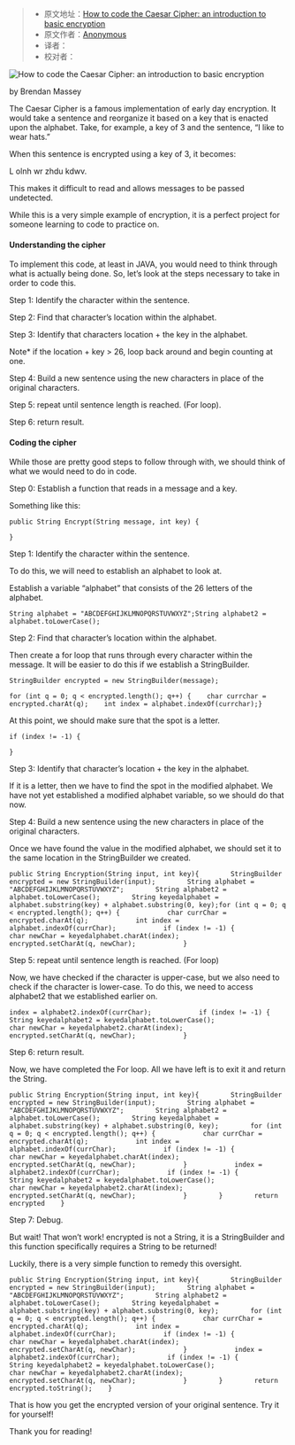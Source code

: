 > -  原文地址：[How to code the Caesar Cipher: an introduction to basic encryption](https://www.freecodecamp.org/news/how-to-code-the-caesar-cipher-an-introduction-to-basic-encryption-3bf77b4e19f7/)
> -  原文作者：[Anonymous](https://www.freecodecamp.orgAnonymous)
> -  译者：
> -  校对者：

![How to code the Caesar Cipher: an introduction to basic encryption](https://cdn-media-1.freecodecamp.org/images/0*tuogeHoQ53SQACY-.png)

by Brendan Massey

The Caesar Cipher is a famous implementation of early day encryption. It would take a sentence and reorganize it based on a key that is enacted upon the alphabet. Take, for example, a key of 3 and the sentence, “I like to wear hats.”

When this sentence is encrypted using a key of 3, it becomes:

L olnh wr zhdu kdwv.

This makes it difficult to read and allows messages to be passed undetected.

While this is a very simple example of encryption, it is a perfect project for someone learning to code to practice on.

#### Understanding the cipher

To implement this code, at least in JAVA, you would need to think through what is actually being done. So, let’s look at the steps necessary to take in order to code this.

Step 1: Identify the character within the sentence.

Step 2: Find that character’s location within the alphabet.

Step 3: Identify that characters location + the key in the alphabet.

Note\* if the location + key > 26, loop back around and begin counting at one.

Step 4: Build a new sentence using the new characters in place of the original characters.

Step 5: repeat until sentence length is reached. (For loop).

Step 6: return result.

#### Coding the cipher

While those are pretty good steps to follow through with, we should think of what we would need to do in code.

Step 0: Establish a function that reads in a message and a key.

Something like this:

```
public String Encrypt(String message, int key) {
```

```
}
```

Step 1: Identify the character within the sentence.

To do this, we will need to establish an alphabet to look at.

Establish a variable “alphabet” that consists of the 26 letters of the alphabet.

```
String alphabet = "ABCDEFGHIJKLMNOPQRSTUVWXYZ";String alphabet2 = alphabet.toLowerCase();
```

Step 2: Find that character’s location within the alphabet.

Then create a for loop that runs through every character within the message. It will be easier to do this if we establish a StringBuilder.

```
StringBuilder encrypted = new StringBuilder(message);
```

```
for (int q = 0; q < encrypted.length(); q++) {    char currchar = encrypted.charAt(q);    int index = alphabet.indexOf(currchar);}
```

At this point, we should make sure that the spot is a letter.

```
if (index != -1) {
```

```
}    
```

Step 3: Identify that character’s location + the key in the alphabet.

If it is a letter, then we have to find the spot in the modified alphabet. We have not yet established a modified alphabet variable, so we should do that now.

Step 4: Build a new sentence using the new characters in place of the original characters.

Once we have found the value in the modified alphabet, we should set it to the same location in the StringBuilder we created.

```
public String Encryption(String input, int key){        StringBuilder encrypted = new StringBuilder(input);        String alphabet = "ABCDEFGHIJKLMNOPQRSTUVWXYZ";        String alphabet2 = alphabet.toLowerCase();        String keyedalphabet = alphabet.substring(key) + alphabet.substring(0, key);for (int q = 0; q < encrypted.length(); q++) {            char currChar = encrypted.charAt(q);            int index = alphabet.indexOf(currChar);            if (index != -1) {                char newChar = keyedalphabet.charAt(index);                encrypted.setCharAt(q, newChar);            }
```

Step 5: repeat until sentence length is reached. (For loop)

Now, we have checked if the character is upper-case, but we also need to check if the character is lower-case. To do this, we need to access alphabet2 that we established earlier on.

```
index = alphabet2.indexOf(currChar);            if (index != -1) {                String keyedalphabet2 = keyedalphabet.toLowerCase();                char newChar = keyedalphabet2.charAt(index);                encrypted.setCharAt(q, newChar);            }
```

Step 6: return result.

Now, we have completed the For loop. All we have left is to exit it and return the String.

```
public String Encryption(String input, int key){        StringBuilder encrypted = new StringBuilder(input);        String alphabet = "ABCDEFGHIJKLMNOPQRSTUVWXYZ";        String alphabet2 = alphabet.toLowerCase();        String keyedalphabet = alphabet.substring(key) + alphabet.substring(0, key);        for (int q = 0; q < encrypted.length(); q++) {            char currChar = encrypted.charAt(q);            int index = alphabet.indexOf(currChar);            if (index != -1) {                char newChar = keyedalphabet.charAt(index);                encrypted.setCharAt(q, newChar);            }            index = alphabet2.indexOf(currChar);            if (index != -1) {                String keyedalphabet2 = keyedalphabet.toLowerCase();                char newChar = keyedalphabet2.charAt(index);                encrypted.setCharAt(q, newChar);            }        }        return encrypted    }
```

Step 7: Debug.

But wait! That won’t work! encrypted is not a String, it is a StringBuilder and this function specifically requires a String to be returned!

Luckily, there is a very simple function to remedy this oversight.

```
public String Encryption(String input, int key){        StringBuilder encrypted = new StringBuilder(input);        String alphabet = "ABCDEFGHIJKLMNOPQRSTUVWXYZ";        String alphabet2 = alphabet.toLowerCase();        String keyedalphabet = alphabet.substring(key) + alphabet.substring(0, key);        for (int q = 0; q < encrypted.length(); q++) {            char currChar = encrypted.charAt(q);            int index = alphabet.indexOf(currChar);            if (index != -1) {                char newChar = keyedalphabet.charAt(index);                encrypted.setCharAt(q, newChar);            }            index = alphabet2.indexOf(currChar);            if (index != -1) {                String keyedalphabet2 = keyedalphabet.toLowerCase();                char newChar = keyedalphabet2.charAt(index);                encrypted.setCharAt(q, newChar);            }        }        return encrypted.toString();    }
```

That is how you get the encrypted version of your original sentence. Try it for yourself!

Thank you for reading!